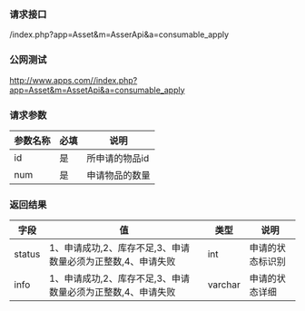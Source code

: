 ### **请求接口**
/index.php?app=Asset&m=AsserApi&a=consumable_apply



### **公网测试**
http://www.apps.com//index.php?app=Asset&m=AssetApi&a=consumable_apply

### **请求参数**

| 参数名称  |必填|     说明      |
|------|-----|------|
| id     | 是 |   所申请的物品id   |
| num    | 是 |   申请物品的数量   |
### **返回结果**
|字段        |值          |类型    |说明        |
| ---------  |--------   |-------- |--------  |
|status|1、申请成功,2、库存不足,3、申请数量必须为正整数,4、申请失败  |int    |申请的状态标识别  |
|info| 1、申请成功,2、库存不足,3、申请数量必须为正整数,4、申请失败    |varchar  | 申请的状态详细   |